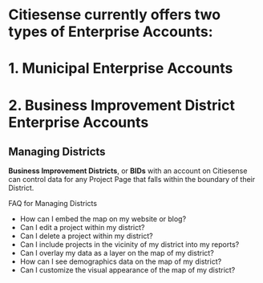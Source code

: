 # Citiesense currently offers two types of Enterprise Accounts:

# 1. Municipal Enterprise Accounts

# 2. Business Improvement District Enterprise Accounts

## Managing Districts

__Business Improvement Districts__, or __BIDs__ with an account on Citiesense can control data for any Project Page that falls within the boundary of their District. 

FAQ for Managing Districts
* How can I embed the map on my website or blog?
* Can I edit a project within my district?
* Can I delete a project within my district?
* Can I include projects in the vicinity of my district into my reports?
* Can I overlay my data as a layer on the map of my district?
* How can I see demographics data on the map of my district?
* Can I customize the visual appearance of the map of my district?
